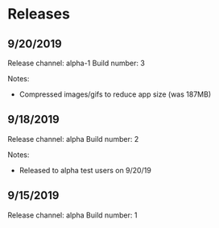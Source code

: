 # Releases

## 9/20/2019

Release channel: alpha-1
Build number: 3

Notes:

- Compressed images/gifs to reduce app size (was 187MB)

## 9/18/2019

Release channel: alpha
Build number: 2

Notes:

- Released to alpha test users on 9/20/19

## 9/15/2019

Release channel: alpha
Build number: 1
